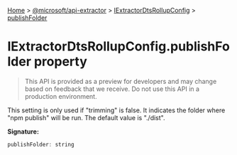 [Home](./index) &gt; [@microsoft/api-extractor](./api-extractor.md) &gt; [IExtractorDtsRollupConfig](./api-extractor.iextractordtsrollupconfig.md) &gt; [publishFolder](./api-extractor.iextractordtsrollupconfig.publishfolder.md)

# IExtractorDtsRollupConfig.publishFolder property

> This API is provided as a preview for developers and may change based on feedback that we receive. Do not use this API in a production environment.

This setting is only used if "trimming" is false. It indicates the folder where "npm publish" will be run. The default value is "./dist".

**Signature:**
```javascript
publishFolder: string
```
